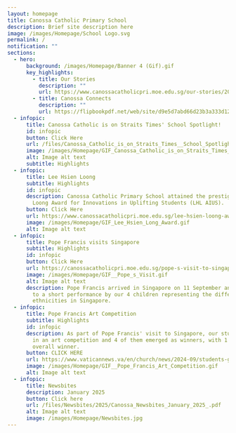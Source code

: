 ```yaml
---
layout: homepage
title: Canossa Catholic Primary School
description: Brief site description here
image: /images/Homepage/School Logo.svg
permalink: /
notification: ""
sections:
  - hero:
      background: /images/Homepage/Banner 4 (Gif).gif
      key_highlights:
        - title: Our Stories
          description: ""
          url: https://www.canossacatholicpri.moe.edu.sg/our-stories/2024-events/2024-events/
        - title: Canossa Connects
          description: ""
          url: https://flipbookpdf.net/web/site/d9e5d7abd66d23b3a333d124f5ccf502636c7bba202408.pdf.html
  - infopic:
      title: Canossa Catholic is on Straits Times' School Spotlight!
      id: infopic
      button: Click Here
      url: /files/Canossa_Catholic_is_on_Straits_Times__School_Spotlight.pdf
      image: /images/Homepage/GIF_Canossa_Catholic_is_on_Straits_Times__School_Spotlight_.gif
      alt: Image alt text
      subtitle: Highlights
  - infopic:
      title: Lee Hsien Loong
      subtitle: Highlights
      id: infopic
      description: Canossa Catholic Primary School attained the prestigious Lee Hsien
        Loong Award for Innovations in Uplifting Students (LHL AIUS).
      button: Click Here
      url: https://www.canossacatholicpri.moe.edu.sg/lee-hsien-loong-award/
      image: /images/Homepage/GIF_Lee_Hsien_Long_Award.gif
      alt: Image alt text
  - infopic:
      title: Pope Francis visits Singapore
      subtitle: Highlights
      id: infopic
      button: Click Here
      url: https://canossacatholicpri.moe.edu.sg/pope-s-visit-to-singapore/
      image: /images/Homepage/GIF__Pope_s_Visit.gif
      alt: Image alt text
      description: Pope Francis arrived in Singapore on 11 September and was treated
        to a short performance by our 4 children representing the different
        ethnicities in Singapore.
  - infopic:
      title: Pope Francis Art Competition
      subtitle: Highlights
      id: infopic
      description: As part of Pope Francis' visit to Singapore, our students took part
        in an art competition and 4 of them emerged as winners, with 1 child the
        overall winner.
      button: CLICK HERE
      url: https://www.vaticannews.va/en/church/news/2024-09/students-greets-pope-francis-singapore-art.html?fbclid=IwZXh0bgNhZW0CMTEAAR0ADBW0z4JM_QXllj3Y9Ys6lwCdS-q348NNQ4AmO2IYI0NamR6dB0qILLw_aem_Ux7xeAPuYi8JZWQWTsXu7A&ai=
      image: /images/Homepage/GIF__Pope_Francis_Art_Competition.gif
      alt: Image alt text
  - infopic:
      title: Newsbites
      description: January 2025
      button: Click here
      url: /files/Newsbites/2025/Canossa_Newsbites_January_2025_.pdf
      alt: Image alt text
      image: /images/Homepage/Newsbites.jpg
---
```

